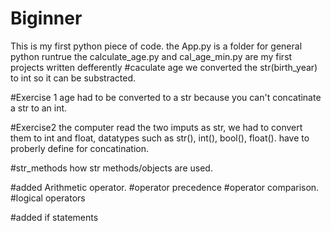 # Biginner
This is my first python piece of code.
the App.py is a folder for general python runtrue
the calculate_age.py and cal_age_min.py are my first projects written defferently 
#caculate age
we converted the str(birth_year)  to int so it can be substracted.

#Exercise 1
age had to be converted to a str because you can't concatinate a str to an int.

#Exercise2
the computer read the two imputs as str, we had to convert them to int and float, 
datatypes such as str(), int(), bool(), float(). have to  proberly define for concatination.

#str_methods
how str methods/objects are used.

#added Arithmetic operator.
#operator precedence
#operator comparison.
#logical operators

#added if statements

